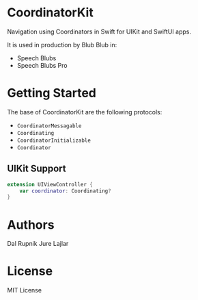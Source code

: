 # CoordinatorKit

Navigation using Coordinators in Swift for UIKit and SwiftUI apps.

It is used in production by Blub Blub in:
- Speech Blubs
- Speech Blubs Pro

# Getting Started

The base of CoordinatorKit are the following protocols:

- `CoordinatorMessagable`
- `Coordinating`
- `CoordinatorInitializable`
- `Coordinator`

## UIKit Support

```swift
extension UIViewController {
    var coordinator: Coordinating?
}
```

# Authors

Dal Rupnik
Jure Lajlar

# License

MIT License
